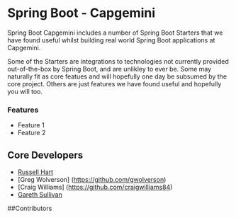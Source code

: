 # Spring Boot - Capgemini

Spring Boot Capgemini includes a number of Spring Boot Starters that we have found useful whilst building real world Spring Boot applications at Capgemini.

Some of the Starters are integrations to technologies not currently provided out-of-the-box by Spring Boot, and are unlikley to ever be.  Some may naturally fit as core featues and will hopefully one day be subsumed by the core project.  Others are just features we have found useful and hopefully you will too. 

### Features
* Feature 1
* Feature 2

## Core Developers
* [Russell Hart](https://github.com/rhart)
* [Greg Wolverson] (https://github.com/gwolverson)
* [Craig Williams] (https://github.com/craigwilliams84)
* [Gareth Sullivan](https://github.com/sinsir)

##Contributors
